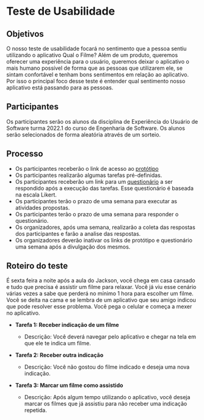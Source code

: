 # Teste de Usabilidade

## Objetivos

O nosso teste de usabilidade focará no sentimento que a pessoa sentiu utilizando o aplicativo Qual o Filme? Além de um produto, queremos oferecer uma experiência para o usuário, queremos deixar o aplicativo o mais humano possível de forma que as pessoas que utilizarem ele, se sintam confortável e tenham bons sentimentos em relação ao aplicativo. Por isso o principal foco desse teste é entender qual sentimento nosso aplicativo está passando para as pessoas. 

## Participantes

Os participantes serão os alunos da disciplina de Experiência do Usuário de Software turma 2022.1 do curso de Engenharia de Software. Os alunos serão selecionados de forma aleatória através de um sorteio. 

## Processo

- Os participantes receberão o link de acesso ao [protótipo](https://www.figma.com/proto/3BouSZzPDmVwEkjrNSf8zA/app-qual-filme?node-id=202%3A5250&scaling=contain&page-id=202%3A5106&starting-point-node-id=202%3A5250)
- Os participantes realizarão algumas tarefas pré-definidas.
- Os participantes receberão um link para um [questionário](https://survey.zohopublic.com/zs/p5CCP2) a ser respondido após a execução das tarefas. Esse questionário é baseada na escala Likert.
- Os participantes terão o prazo de uma semana para executar as atividades propostas. 
- Os participantes terão o prazo de uma semana para responder o questionário.
- Os organizadores, após uma semana, realizarão a coleta das respostas dos participantes e farão a analise das respostas.  
- Os organizadores deverão inativar os links de protótipo e questionário uma semana após a divulgação dos mesmos. 

## Roteiro do teste

É sexta feira a noite após a aula do Jackson, você chega em casa cansado e tudo que precisa é assistir um filme para relaxar. Você já viu esse cenário várias vezes a sabe que perderá no mínimo 1 hora para escolher um filme. Você se deita na cama e se lembra de um aplicativo que seu amigo indicou que pode resolver esse problema. Você pega o celular e começa a mexer no aplicativo.  

- **Tarefa 1: Receber indicação de um filme**
	- Descrição: Você deverá navegar pelo aplicativo e chegar na tela em que ele te indica um filme. 

- **Tarefa 2: Receber outra indicação**
	- Descrição: Você não gostou do filme indicado e deseja uma nova indicação. 

- **Tarefa 3: Marcar um filme como assistido**
	- Descrição: Após algum tempo utilizando o aplicativo, você deseja marcar os filmes que já assistiu para não receber uma indicação repetida.









